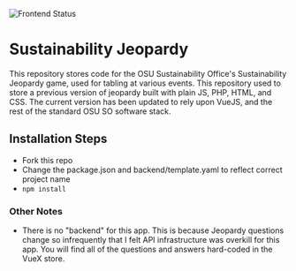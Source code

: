 ![Frontend Status](https://github.com/OSU-Sustainability-Office/sustainability_jeopardy/actions/workflows/gh-deploy.yml/badge.svg)

# Sustainability Jeopardy

This repository stores code for the OSU Sustainability Office's Sustainability Jeopardy game, used for tabling at various events. This repository used to store a previous version of jeopardy built with plain JS, PHP, HTML, and CSS. The current version has been updated to rely upon VueJS, and the rest of the standard OSU SO software stack.

## Installation Steps

- Fork this repo
- Change the package.json and backend/template.yaml to reflect correct project name
- `npm install`

### Other Notes

- There is no "backend" for this app. This is because Jeopardy questions change so infrequently that I felt API infrastructure was overkill for this app. You will find all of the questions and answers hard-coded in the VueX store.
